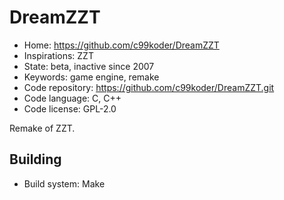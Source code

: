 # DreamZZT

- Home: https://github.com/c99koder/DreamZZT
- Inspirations: ZZT
- State: beta, inactive since 2007
- Keywords: game engine, remake
- Code repository: https://github.com/c99koder/DreamZZT.git
- Code language: C, C++
- Code license: GPL-2.0

Remake of ZZT.

## Building

- Build system: Make
